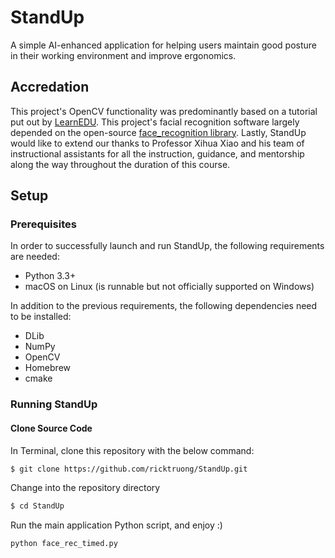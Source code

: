 # StandUp
A simple AI-enhanced application for helping users maintain good posture in their working environment and improve ergonomics.

## Accredation
This project's OpenCV functionality was predominantly based on a tutorial put out by [LearnEDU](https://www.youtube.com/watch?v=70L3By4pci0&list=PLtsH5f9xHBUhiYoGs8_X6_R7P4IEMPrWn&index=1&t=3s&ab_channel=LearnEDU). This project's facial recognition software largely depended on the open-source [face_recognition library](https://github.com/ageitgey/face_recognition). Lastly, StandUp would like to extend our thanks to Professor Xihua Xiao and his team of instructional assistants for all the instruction, guidance, and mentorship along the way throughout the duration of this course.

## Setup
### Prerequisites
In order to successfully launch and run StandUp, the following requirements are needed:
- Python 3.3+
- macOS on Linux (is runnable but not officially supported on Windows)

In addition to the previous requirements, the following dependencies need to be installed:
- DLib
- NumPy
- OpenCV
- Homebrew
- cmake

### Running StandUp
#### Clone Source Code
In Terminal, clone this repository with the below command:
```bash
$ git clone https://github.com/ricktruong/StandUp.git
```

Change into the repository directory
```bash
$ cd StandUp
```

Run the main application Python script, and enjoy :)
```bash
python face_rec_timed.py
```
